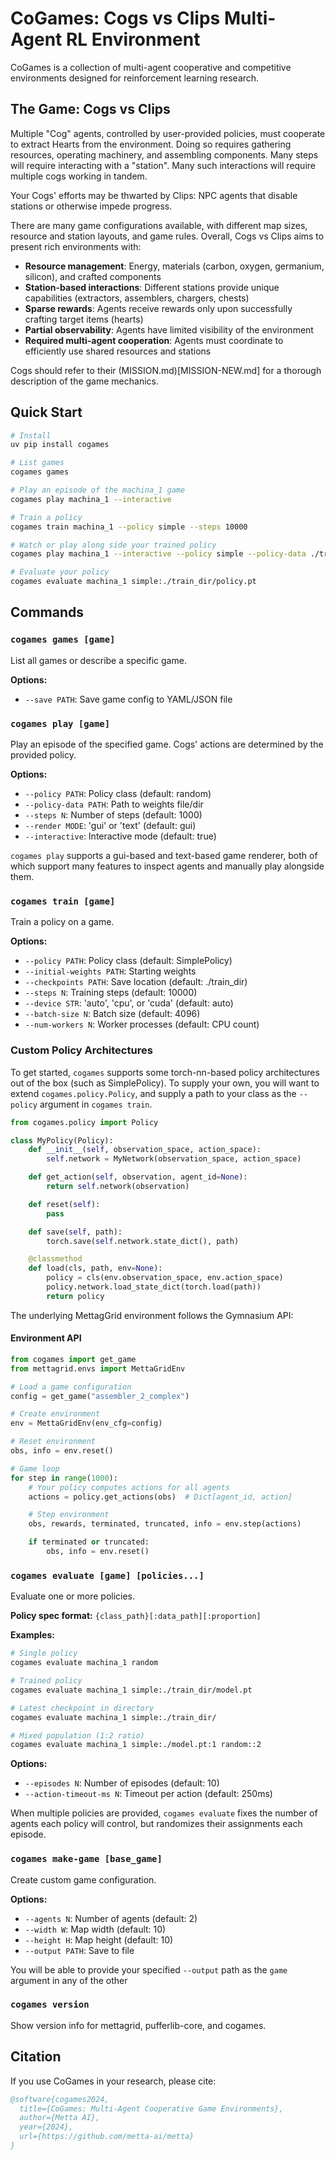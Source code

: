 # CoGames: Cogs vs Clips Multi-Agent RL Environment

CoGames is a collection of multi-agent cooperative and competitive environments designed for reinforcement learning
research.

## The Game: Cogs vs Clips

Multiple "Cog" agents, controlled by user-provided policies, must cooperate to extract Hearts from the environment.
Doing so requires gathering resources, operating machinery, and assembling components. Many steps will require
interacting with a "station". Many such interactions will require multiple cogs working in tandem.

Your Cogs' efforts may be thwarted by Clips: NPC agents that disable stations or otherwise impede progress.

There are many game configurations available, with different map sizes, resource and station layouts, and game rules.
Overall, Cogs vs Clips aims to present rich environments with:

- **Resource management**: Energy, materials (carbon, oxygen, germanium, silicon), and crafted components
- **Station-based interactions**: Different stations provide unique capabilities (extractors, assemblers, chargers,
  chests)
- **Sparse rewards**: Agents receive rewards only upon successfully crafting target items (hearts)
- **Partial observability**: Agents have limited visibility of the environment
- **Required multi-agent cooperation**: Agents must coordinate to efficiently use shared resources and stations

Cogs should refer to their (MISSION.md)[MISSION-NEW.md] for a thorough description of the game mechanics.

## Quick Start

```bash
# Install
uv pip install cogames

# List games
cogames games

# Play an episode of the machina_1 game
cogames play machina_1 --interactive

# Train a policy
cogames train machina_1 --policy simple --steps 10000

# Watch or play along side your trained policy
cogames play machina_1 --interactive --policy simple --policy-data ./train_dir/policy.pt

# Evaluate your policy
cogames evaluate machina_1 simple:./train_dir/policy.pt
```

## Commands

### `cogames games [game]`

List all games or describe a specific game.

**Options:**

- `--save PATH`: Save game config to YAML/JSON file

### `cogames play [game]`

Play an episode of the specified game. Cogs' actions are determined by the provided policy.

**Options:**

- `--policy PATH`: Policy class (default: random)
- `--policy-data PATH`: Path to weights file/dir
- `--steps N`: Number of steps (default: 1000)
- `--render MODE`: 'gui' or 'text' (default: gui)
- `--interactive`: Interactive mode (default: true)

`cogames play` supports a gui-based and text-based game renderer, both of which support many features to inspect agents
and manually play alongside them.

### `cogames train [game]`

Train a policy on a game.

**Options:**

- `--policy PATH`: Policy class (default: SimplePolicy)
- `--initial-weights PATH`: Starting weights
- `--checkpoints PATH`: Save location (default: ./train_dir)
- `--steps N`: Training steps (default: 10000)
- `--device STR`: 'auto', 'cpu', or 'cuda' (default: auto)
- `--batch-size N`: Batch size (default: 4096)
- `--num-workers N`: Worker processes (default: CPU count)

### Custom Policy Architectures

To get started, `cogames` supports some torch-nn-based policy architectures out of the box (such as SimplePolicy). To
supply your own, you will want to extend `cogames.policy.Policy`, and supply a path to your class as the `--policy`
argument in `cogames train`.

```python
from cogames.policy import Policy

class MyPolicy(Policy):
    def __init__(self, observation_space, action_space):
        self.network = MyNetwork(observation_space, action_space)

    def get_action(self, observation, agent_id=None):
        return self.network(observation)

    def reset(self):
        pass

    def save(self, path):
        torch.save(self.network.state_dict(), path)

    @classmethod
    def load(cls, path, env=None):
        policy = cls(env.observation_space, env.action_space)
        policy.network.load_state_dict(torch.load(path))
        return policy
```

The underlying MettagGrid environment follows the Gymnasium API:

#### Environment API

```python
from cogames import get_game
from mettagrid.envs import MettaGridEnv

# Load a game configuration
config = get_game("assembler_2_complex")

# Create environment
env = MettaGridEnv(env_cfg=config)

# Reset environment
obs, info = env.reset()

# Game loop
for step in range(1000):
    # Your policy computes actions for all agents
    actions = policy.get_actions(obs)  # Dict[agent_id, action]

    # Step environment
    obs, rewards, terminated, truncated, info = env.step(actions)

    if terminated or truncated:
        obs, info = env.reset()
```

### `cogames evaluate [game] [policies...]`

Evaluate one or more policies.

**Policy spec format:** `{class_path}[:data_path][:proportion]`

**Examples:**

```bash
# Single policy
cogames evaluate machina_1 random

# Trained policy
cogames evaluate machina_1 simple:./train_dir/model.pt

# Latest checkpoint in directory
cogames evaluate machina_1 simple:./train_dir/

# Mixed population (1:2 ratio)
cogames evaluate machina_1 simple:./model.pt:1 random::2
```

**Options:**

- `--episodes N`: Number of episodes (default: 10)
- `--action-timeout-ms N`: Timeout per action (default: 250ms)

When multiple policies are provided, `cogames evaluate` fixes the number of agents each policy will control, but
randomizes their assignments each episode.

### `cogames make-game [base_game]`

Create custom game configuration.

**Options:**

- `--agents N`: Number of agents (default: 2)
- `--width W`: Map width (default: 10)
- `--height H`: Map height (default: 10)
- `--output PATH`: Save to file

You will be able to provide your specified `--output` path as the `game` argument in any of the other

### `cogames version`

Show version info for mettagrid, pufferlib-core, and cogames.

## Citation

If you use CoGames in your research, please cite:

```bibtex
@software{cogames2024,
  title={CoGames: Multi-Agent Cooperative Game Environments},
  author={Metta AI},
  year={2024},
  url={https://github.com/metta-ai/metta}
}
```
